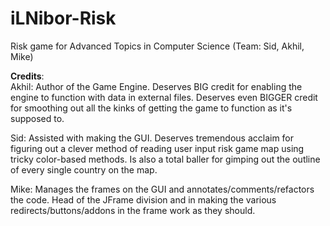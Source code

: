 iLNibor-Risk
============

Risk game for Advanced Topics in Computer Science (Team: Sid, Akhil, Mike)

<b>Credits</b>:<br/>
Akhil: Author of the Game Engine. Deserves BIG credit for enabling the engine to function with data in external files.
Deserves even BIGGER credit for smoothing out all the kinks of getting the game to function as it's supposed to.

Sid: Assisted with making the GUI. Deserves tremendous acclaim for figuring out a clever method of reading user input
risk game map using tricky color-based methods. Is also a total baller for gimping out the outline of every single
country on the map.

Mike: Manages the frames on the GUI and annotates/comments/refactors the code. Head of the JFrame division and in 
making the various redirects/buttons/addons in the frame work as they should. 
